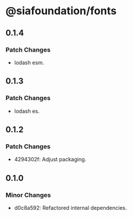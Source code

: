 # @siafoundation/fonts

## 0.1.4

### Patch Changes

- lodash esm.

## 0.1.3

### Patch Changes

- lodash es.

## 0.1.2

### Patch Changes

- 4294302f: Adjust packaging.

## 0.1.0

### Minor Changes

- d0c8a592: Refactored internal dependencies.
